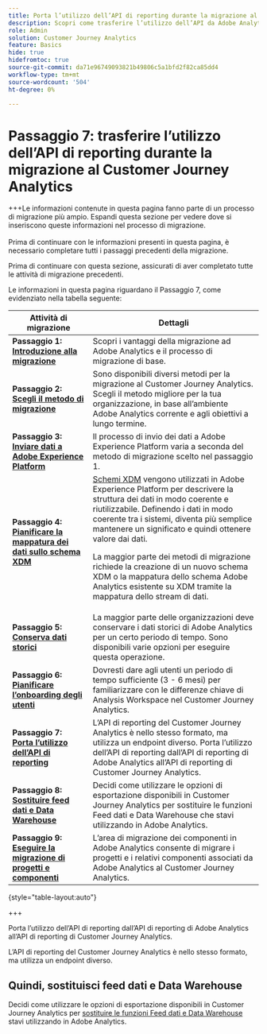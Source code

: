 ```yaml
---
title: Porta l’utilizzo dell’API di reporting durante la migrazione al Customer Journey Analytics
description: Scopri come trasferire l’utilizzo dell’API da Adobe Analytics al Customer Journey Analytics
role: Admin
solution: Customer Journey Analytics
feature: Basics
hide: true
hidefromtoc: true
source-git-commit: da71e96749093821b49806c5a1bfd2f82ca85dd4
workflow-type: tm+mt
source-wordcount: '504'
ht-degree: 0%

---
```


# Passaggio 7: trasferire l’utilizzo dell’API di reporting durante la migrazione al Customer Journey Analytics

+++Le informazioni contenute in questa pagina fanno parte di un processo di migrazione più ampio. Espandi questa sezione per vedere dove si inseriscono queste informazioni nel processo di migrazione. </br></br>Prima di continuare con le informazioni presenti in questa pagina, è necessario completare tutti i passaggi precedenti della migrazione.

Prima di continuare con questa sezione, assicurati di aver completato tutte le attività di migrazione precedenti.

Le informazioni in questa pagina riguardano il Passaggio 7, come evidenziato nella tabella seguente:

| Attività di migrazione | Dettagli |
|---------|----------|
| **Passaggio 1: [Introduzione alla migrazione](/help/getting-started/cja-migration/cja-migration-getstarted.md)** | Scopri i vantaggi della migrazione ad Adobe Analytics e il processo di migrazione di base. |
| **Passaggio 2: [Scegli il metodo di migrazione](/help/getting-started/cja-migration/cja-migration-method.md)** | Sono disponibili diversi metodi per la migrazione al Customer Journey Analytics. Scegli il metodo migliore per la tua organizzazione, in base all’ambiente Adobe Analytics corrente e agli obiettivi a lungo termine. |
| **Passaggio 3: [Inviare dati a Adobe Experience Platform](/help/getting-started/cja-migration/cja-migration-send-to-platform.md)** | Il processo di invio dei dati a Adobe Experience Platform varia a seconda del metodo di migrazione scelto nel passaggio 1. |
| **Passaggio 4: [Pianificare la mappatura dei dati sullo schema XDM](/help/getting-started/cja-migration/cja-migration-xdm.md)** | [Schemi XDM](https://experienceleague.adobe.com/en/docs/experience-platform/xdm/home#xdm-schemas) vengono utilizzati in Adobe Experience Platform per descrivere la struttura dei dati in modo coerente e riutilizzabile. Definendo i dati in modo coerente tra i sistemi, diventa più semplice mantenere un significato e quindi ottenere valore dai dati.<p>La maggior parte dei metodi di migrazione richiede la creazione di un nuovo schema XDM o la mappatura dello schema Adobe Analytics esistente su XDM tramite la mappatura dello stream di dati.</p> |
| **Passaggio 5: [Conserva dati storici](/help/getting-started/cja-migration/cja-migration-historical-data.md)** | La maggior parte delle organizzazioni deve conservare i dati storici di Adobe Analytics per un certo periodo di tempo. Sono disponibili varie opzioni per eseguire questa operazione. |
| **Passaggio 6: [Pianificare l’onboarding degli utenti](/help/getting-started/cja-migration/cja-migration-onboarding.md)** | Dovresti dare agli utenti un periodo di tempo sufficiente (3 - 6 mesi) per familiarizzare con le differenze chiave di Analysis Workspace nel Customer Journey Analytics. |
| <span class="preview">**Passaggio 7: [Porta l’utilizzo dell’API di reporting](/help/getting-started/cja-migration/cja-migration-api.md)**</span> | <span class="preview">L’API di reporting del Customer Journey Analytics è nello stesso formato, ma utilizza un endpoint diverso. Porta l’utilizzo dell’API di reporting dall’API di reporting di Adobe Analytics all’API di reporting di Customer Journey Analytics.</span> |
| **Passaggio 8: [Sostituire feed dati e Data Warehouse](/help/getting-started/cja-migration/cja-migration-export-options.md)** | Decidi come utilizzare le opzioni di esportazione disponibili in Customer Journey Analytics per sostituire le funzioni Feed dati e Data Warehouse che stavi utilizzando in Adobe Analytics. |
| **Passaggio 9: [Eseguire la migrazione di progetti e componenti](/help/getting-started/cja-migration/cja-migration-projects.md)** | L’area di migrazione dei componenti in Adobe Analytics consente di migrare i progetti e i relativi componenti associati da Adobe Analytics al Customer Journey Analytics. |

{style="table-layout:auto"}

+++

Porta l’utilizzo dell’API di reporting dall’API di reporting di Adobe Analytics all’API di reporting di Customer Journey Analytics.

L’API di reporting del Customer Journey Analytics è nello stesso formato, ma utilizza un endpoint diverso.

## Quindi, sostituisci feed dati e Data Warehouse

Decidi come utilizzare le opzioni di esportazione disponibili in Customer Journey Analytics per [sostituire le funzioni Feed dati e Data Warehouse](/help/getting-started/cja-migration/cja-migration-export-options.md) stavi utilizzando in Adobe Analytics.